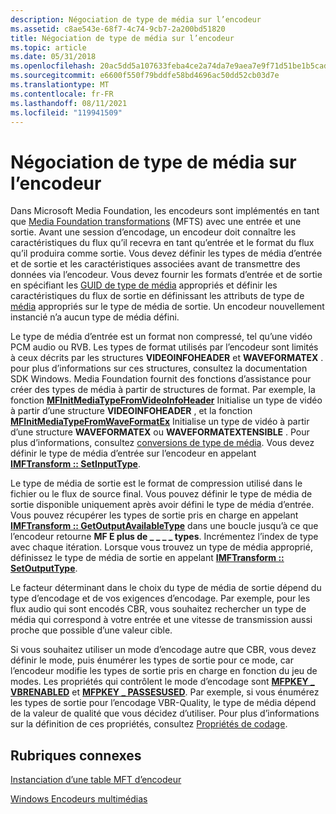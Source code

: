 ```yaml
---
description: Négociation de type de média sur l’encodeur
ms.assetid: c8ae543e-68f7-4c74-9cb7-2a200bd51820
title: Négociation de type de média sur l’encodeur
ms.topic: article
ms.date: 05/31/2018
ms.openlocfilehash: 20ac5dd5a107633feba4ce2a74da7e9aea7e9f71d51be1b5cad5b85ab4adda35
ms.sourcegitcommit: e6600f550f79bddfe58bd4696ac50dd52cb03d7e
ms.translationtype: MT
ms.contentlocale: fr-FR
ms.lasthandoff: 08/11/2021
ms.locfileid: "119941509"
---
```

# <a name="media-type-negotiation-on-the-encoder"></a>Négociation de type de média sur l’encodeur

Dans Microsoft Media Foundation, les encodeurs sont implémentés en tant que [Media Foundation transformations](media-foundation-transforms.md) (MFTS) avec une entrée et une sortie. Avant une session d’encodage, un encodeur doit connaître les caractéristiques du flux qu’il recevra en tant qu’entrée et le format du flux qu’il produira comme sortie. Vous devez définir les types de média d’entrée et de sortie et les caractéristiques associées avant de transmettre des données via l’encodeur. Vous devez fournir les formats d’entrée et de sortie en spécifiant les [GUID de type de média](media-type-guids.md) appropriés et définir les caractéristiques du flux de sortie en définissant les attributs de type de [média](media-type-attributes.md) appropriés sur le type de média de sortie. Un encodeur nouvellement instancié n’a aucun type de média défini.

Le type de média d’entrée est un format non compressé, tel qu’une vidéo PCM audio ou RVB. Les types de format utilisés par l’encodeur sont limités à ceux décrits par les structures **VIDEOINFOHEADER** et **WAVEFORMATEX** . pour plus d’informations sur ces structures, consultez la documentation SDK Windows. Media Foundation fournit des fonctions d’assistance pour créer des types de média à partir de structures de format. Par exemple, la fonction [**MFInitMediaTypeFromVideoInfoHeader**](/windows/desktop/api/mfapi/nf-mfapi-mfinitmediatypefromvideoinfoheader) Initialise un type de vidéo à partir d’une structure **VIDEOINFOHEADER** , et la fonction [**MFInitMediaTypeFromWaveFormatEx**](/windows/desktop/api/mfapi/nf-mfapi-mfinitmediatypefromwaveformatex) Initialise un type de vidéo à partir d’une structure **WAVEFORMATEX** ou **WAVEFORMATEXTENSIBLE** . Pour plus d’informations, consultez [conversions de type de média](media-type-conversions.md). Vous devez définir le type de média d’entrée sur l’encodeur en appelant [**IMFTransform :: SetInputType**](/windows/desktop/api/mftransform/nf-mftransform-imftransform-setinputtype).

Le type de média de sortie est le format de compression utilisé dans le fichier ou le flux de source final. Vous pouvez définir le type de média de sortie disponible uniquement après avoir défini le type de média d’entrée. Vous pouvez récupérer les types de sortie pris en charge en appelant [**IMFTransform :: GetOutputAvailableType**](/windows/desktop/api/mftransform/nf-mftransform-imftransform-getoutputavailabletype) dans une boucle jusqu’à ce que l’encodeur retourne **MF E plus de \_ \_ \_ \_ types**. Incrémentez l’index de type avec chaque itération. Lorsque vous trouvez un type de média approprié, définissez le type de média de sortie en appelant [**IMFTransform :: SetOutputType**](/windows/desktop/api/mftransform/nf-mftransform-imftransform-setoutputtype).

Le facteur déterminant dans le choix du type de média de sortie dépend du type d’encodage et de vos exigences d’encodage. Par exemple, pour les flux audio qui sont encodés CBR, vous souhaitez rechercher un type de média qui correspond à votre entrée et une vitesse de transmission aussi proche que possible d’une valeur cible.

Si vous souhaitez utiliser un mode d’encodage autre que CBR, vous devez définir le mode, puis énumérer les types de sortie pour ce mode, car l’encodeur modifie les types de sortie pris en charge en fonction du jeu de modes. Les propriétés qui contrôlent le mode d’encodage sont [**MFPKEY \_ VBRENABLED**](mfpkey-vbrenabledproperty.md) et [**MFPKEY \_ PASSESUSED**](mfpkey-passesusedproperty.md). Par exemple, si vous énumérez les types de sortie pour l’encodage VBR-Quality, le type de média dépend de la valeur de qualité que vous décidez d’utiliser. Pour plus d’informations sur la définition de ces propriétés, consultez [Propriétés de codage](configuring-the-encoder.md).

## <a name="related-topics"></a>Rubriques connexes

<dl> <dt>

[Instanciation d’une table MFT d’encodeur](instantiating-the-encoder-mft.md)
</dt> <dt>

[Windows Encodeurs multimédias](windows-media-encoders.md)
</dt> </dl>

 

 



